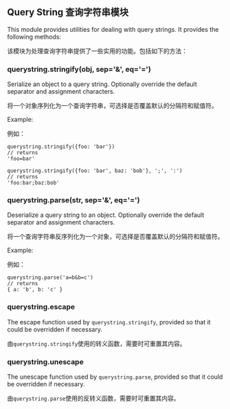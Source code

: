 ## Query String 查询字符串模块

This module provides utilities for dealing with query strings.
It provides the following methods:

该模块为处理查询字符串提供了一些实用的功能。包括如下的方法：

### querystring.stringify(obj, sep='&', eq='=')

Serialize an object to a query string.
Optionally override the default separator and assignment characters.

将一个对象序列化为一个查询字符串，可选择是否覆盖默认的分隔符和赋值符。

Example:

例如：

    querystring.stringify({foo: 'bar'})
    // returns
    'foo=bar'

    querystring.stringify({foo: 'bar', baz: 'bob'}, ';', ':')
    // returns
    'foo:bar;baz:bob'

### querystring.parse(str, sep='&', eq='=')

Deserialize a query string to an object.
Optionally override the default separator and assignment characters.

将一个查询字符串反序列化为一个对象，可选择是否覆盖默认的分隔符和赋值符。

Example:

例如：

    querystring.parse('a=b&b=c')
    // returns
    { a: 'b', b: 'c' }

### querystring.escape

The escape function used by `querystring.stringify`,
provided so that it could be overridden if necessary.

由`querystring.stringify`使用的转义函数，需要时可重置其内容。

### querystring.unescape

The unescape function used by `querystring.parse`,
provided so that it could be overridden if necessary.

由`querystring.parse`使用的反转义函数，需要时可重置其内容。
